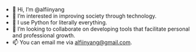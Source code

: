 - 👋 Hi, I’m @alfiinyang
- 👀 I’m interested in improving society through technology.
- 🌱 I use Python for literally everything.
- 💞️ I’m looking to collaborate on developing tools that facilitate personal and professional growth.
- 📫 You can email me via alfiinyang@gmail.com.

<!---
alfiinyang/alfiinyang is a ✨ special ✨ repository because its `README.md` (this file) appears on your GitHub profile.
You can click the Preview link to take a look at your changes.
--->
